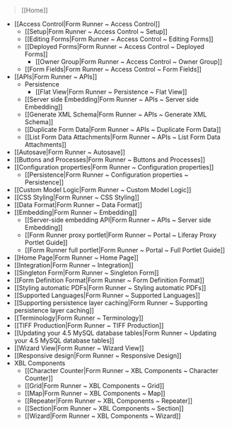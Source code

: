 > [[Home]]

- [[Access Control|Form Runner ~ Access Control]]
    - [[Setup|Form Runner ~ Access Control ~ Setup]]
    - [[Editing Forms|Form Runner ~ Access Control ~ Editing Forms]]
    - [[Deployed Forms|Form Runner ~ Access Control ~ Deployed Forms]]
        - [[Owner Group|Form Runner ~ Access Control ~ Owner Group]]
    - [[Form Fields|Form Runner ~ Access Control ~ Form Fields]]
- [[APIs|Form Runner ~ APIs]]
    - Persistence
        - [[Flat View|Form Runner ~ Persistence ~ Flat View]]
    - [[Server side Embedding|Form Runner ~ APIs ~ Server side Embedding]]
    - [[Generate XML Schema|Form Runner ~ APIs ~ Generate XML Schema]]
    - [[Duplicate Form Data|Form Runner ~ APIs ~ Duplicate Form Data]]
    - [[List Form Data Attachments|Form Runner ~ APIs ~ List Form Data Attachments]]
- [[Autosave|Form Runner ~ Autosave]]
- [[Buttons and Processes|Form Runner ~ Buttons and Processes]]
- [[Configuration properties|Form Runner ~ Configuration properties]]
    - [[Persistence|Form Runner ~ Configuration properties ~ Persistence]]
- [[Custom Model Logic|Form Runner ~ Custom Model Logic]]
- [[CSS Styling|Form Runner ~ CSS Styling]]
- [[Data Format|Form Runner ~ Data Format]]
- [[Embedding|Form Runner ~ Embedding]]
    - [[Server-side embedding API|Form Runner ~ APIs ~ Server side Embedding]]
    - [[Form Runner proxy portlet|Form Runner ~ Portal ~ Liferay Proxy Portlet Guide]]
    - [[Form Runner full portlet|Form Runner ~ Portal ~ Full Portlet Guide]]
- [[Home Page|Form Runner ~ Home Page]]
- [[Integration|Form Runner ~ Integration]]
- [[Singleton Form|Form Runner ~ Singleton Form]]
- [[Form Definition Format|Form Runner ~ Form Definition Format]]
- [[Styling automatic PDFs|Form Runner ~ Styling automatic PDFs]]
- [[Supported Languages|Form Runner ~ Supported Languages]]
- [[Supporting persistence layer caching|Form Runner ~ Supporting persistence layer caching]]
- [[Terminology|Form Runner ~ Terminology]]
- [[TIFF Production|Form Runner ~ TIFF Production]]
- [[Updating your 4.5 MySQL database tables|Form Runner ~ Updating your 4.5 MySQL database tables]]
- [[Wizard View|Form Runner ~ Wizard View]]
- [[Responsive design|Form Runner ~ Responsive Design]]
- XBL Components
    - [[Character Counter|Form Runner ~ XBL Components ~ Character Counter]]
    - [[Grid|Form Runner ~ XBL Components ~ Grid]]
    - [[Map|Form Runner ~ XBL Components ~ Map]]
    - [[Repeater|Form Runner ~ XBL Components ~ Repeater]]
    - [[Section|Form Runner ~ XBL Components ~ Section]]
    - [[Wizard|Form Runner ~ XBL Components ~ Wizard]]